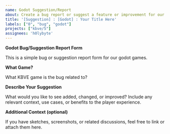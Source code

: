 ```yaml
---
name: Godot Suggestion/Report
about: Create a bug report or suggest a feature or improvement for our Godot-based games.
title: '[Suggestion] : [Godot] : Your Title Here'
labels: ["0", "bug", "godot"]
projects: ["kbve/5"]
assignees: 'h0lybyte'
---
```


**Godot Bug/Suggestion Report Form**

This is a simple bug or suggestion report form for our godot games.

**What Game?**

What KBVE game is the bug related to?

**Describe Your Suggestion**

What would you like to see added, changed, or improved? Include any relevant context, use cases, or benefits to the player experience.

**Additional Context (optional)**

If you have sketches, screenshots, or related discussions, feel free to link or attach them here.